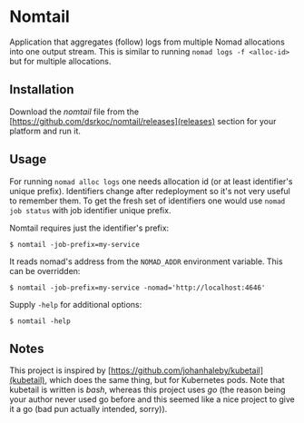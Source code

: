 Nomtail
=======

Application that aggregates (follow) logs from multiple Nomad allocations
into one output stream. This is similar to running `nomad logs -f <alloc-id>`
but for multiple allocations.

Installation
------------

Download the *nomtail* file from the [https://github.com/dsrkoc/nomtail/releases](releases)
section for your platform and run it.

Usage
-----

For running `nomad alloc logs` one needs allocation id (or at least identifier's unique prefix).
Identifiers change after redeployment so it's not very useful to remember them. To get the
fresh set of identifiers one would use `nomad job status` with job identifier unique prefix.

Nomtail requires just the identifier's prefix:

```
$ nomtail -job-prefix=my-service
```

It reads nomad's address from the `NOMAD_ADDR` environment variable. This can be overridden:

```
$ nomtail -job-prefix=my-service -nomad='http://localhost:4646'
```

Supply `-help` for additional options:

```
$ nomtail -help
```


Notes
-----

This project is inspired by [https://github.com/johanhaleby/kubetail](kubetail), which does
the same thing, but for Kubernetes pods. Note that kubetail is written is *bash*, whereas this
project uses *go* (the reason being your author never used go before and this seemed like a
nice project to give it a go (bad pun actually intended, sorry)).
